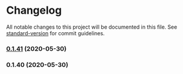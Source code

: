 # Changelog

All notable changes to this project will be documented in this file. See [standard-version](https://github.com/conventional-changelog/standard-version) for commit guidelines.

### [0.1.41](https://github.com/featherweight-design/component-library/compare/@f-design/component-library@0.1.40...@f-design/component-library@0.1.41) (2020-05-30)

### 0.1.40 (2020-05-30)
